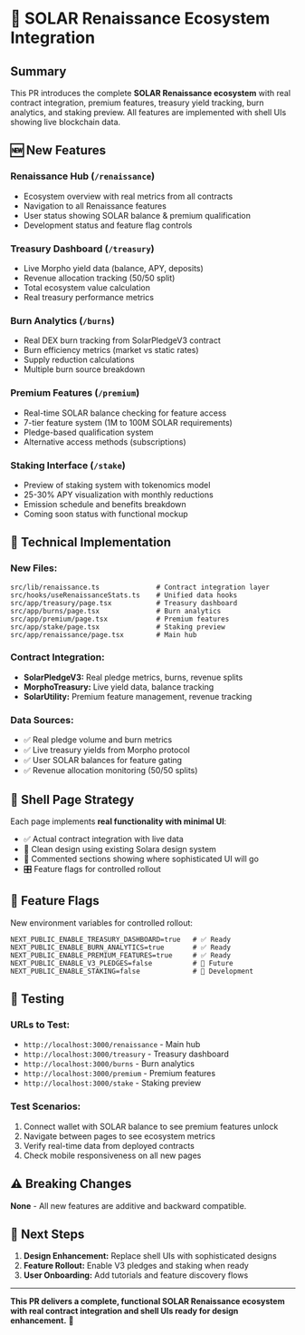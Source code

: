 # 🚀 SOLAR Renaissance Ecosystem Integration

## Summary

This PR introduces the complete **SOLAR Renaissance ecosystem** with real contract integration, premium features, treasury yield tracking, burn analytics, and staking preview. All features are implemented with shell UIs showing live blockchain data.

## 🆕 New Features

### **Renaissance Hub** (`/renaissance`)
- Ecosystem overview with real metrics from all contracts
- Navigation to all Renaissance features
- User status showing SOLAR balance & premium qualification
- Development status and feature flag controls

### **Treasury Dashboard** (`/treasury`) 
- Live Morpho yield data (balance, APY, deposits)
- Revenue allocation tracking (50/50 split)
- Total ecosystem value calculation
- Real treasury performance metrics

### **Burn Analytics** (`/burns`)
- Real DEX burn tracking from SolarPledgeV3 contract
- Burn efficiency metrics (market vs static rates)
- Supply reduction calculations
- Multiple burn source breakdown

### **Premium Features** (`/premium`)
- Real-time SOLAR balance checking for feature access
- 7-tier feature system (1M to 100M SOLAR requirements)
- Pledge-based qualification system
- Alternative access methods (subscriptions)

### **Staking Interface** (`/stake`)
- Preview of staking system with tokenomics model
- 25-30% APY visualization with monthly reductions
- Emission schedule and benefits breakdown
- Coming soon status with functional mockup

## 🔧 Technical Implementation

### **New Files:**
```
src/lib/renaissance.ts              # Contract integration layer
src/hooks/useRenaissanceStats.ts    # Unified data hooks
src/app/treasury/page.tsx           # Treasury dashboard
src/app/burns/page.tsx              # Burn analytics
src/app/premium/page.tsx            # Premium features
src/app/stake/page.tsx              # Staking preview
src/app/renaissance/page.tsx        # Main hub
```

### **Contract Integration:**
- **SolarPledgeV3:** Real pledge metrics, burns, revenue splits
- **MorphoTreasury:** Live yield data, balance tracking  
- **SolarUtility:** Premium feature management, revenue tracking

### **Data Sources:**
- ✅ Real pledge volume and burn metrics
- ✅ Live treasury yields from Morpho protocol
- ✅ User SOLAR balances for feature gating
- ✅ Revenue allocation monitoring (50/50 splits)

## 🎨 Shell Page Strategy

Each page implements **real functionality with minimal UI**:
- ✅ Actual contract integration with live data
- 🎨 Clean design using existing Solara design system
- 💬 Commented sections showing where sophisticated UI will go
- 🎛️ Feature flags for controlled rollout

## 🔄 Feature Flags

New environment variables for controlled rollout:
```env
NEXT_PUBLIC_ENABLE_TREASURY_DASHBOARD=true   # ✅ Ready
NEXT_PUBLIC_ENABLE_BURN_ANALYTICS=true       # ✅ Ready
NEXT_PUBLIC_ENABLE_PREMIUM_FEATURES=true     # ✅ Ready
NEXT_PUBLIC_ENABLE_V3_PLEDGES=false          # 🔄 Future
NEXT_PUBLIC_ENABLE_STAKING=false             # 🚧 Development
```

## 🧪 Testing

### **URLs to Test:**
- `http://localhost:3000/renaissance` - Main hub
- `http://localhost:3000/treasury` - Treasury dashboard
- `http://localhost:3000/burns` - Burn analytics
- `http://localhost:3000/premium` - Premium features
- `http://localhost:3000/stake` - Staking preview

### **Test Scenarios:**
1. Connect wallet with SOLAR balance to see premium features unlock
2. Navigate between pages to see ecosystem metrics
3. Verify real-time data from deployed contracts
4. Check mobile responsiveness on all new pages

## ⚠️ Breaking Changes

**None** - All new features are additive and backward compatible.

## 🎯 Next Steps

1. **Design Enhancement:** Replace shell UIs with sophisticated designs
2. **Feature Rollout:** Enable V3 pledges and staking when ready  
3. **User Onboarding:** Add tutorials and feature discovery flows

---

**This PR delivers a complete, functional SOLAR Renaissance ecosystem with real contract integration and shell UIs ready for design enhancement.** 🌟